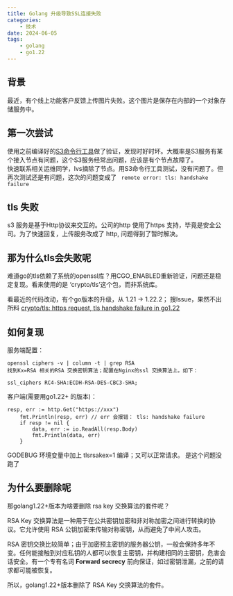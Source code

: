```yaml
---
title: Golang 升级导致SSL连接失败
categories:
    - 技术
date: 2024-06-05
tags:
    - golang
    - go1.22
---
```


## 背景

最近，有个线上功能客户反馈上传图片失败。这个图片是保存在内部的一个对象存储服务中。

## 第一次尝试

使用之前编译好的[S3命令行工具](https://github.com/lpflpf/s3-command-line)做了验证，发现时好时坏。大概率是S3服务有某个接入节点有问题，这个S3服务经常出问题，应该是有个节点故障了。  
快速联系相关运维同学，lvs摘除了节点。用S3命令行工具测试，没有问题了。但再次测试还是有问题，这次的问题变成了 ` remote error: tls: handshake failure`

## tls 失败

s3 服务是基于Http协议来交互的。公司的http 使用了https 支持，毕竟是安全公司。为了快速回复，上传服务改成了 http, 问题得到了暂时解决。

## 那为什么tls会失败呢

难道go的tls依赖了系统的openssl库？用CGO_ENABLED重新验证，问题还是稳定复现。看来使用的是 ‘crypto/tls’这个包，而非系统库。

看最近的代码改动，有个go版本的升级，从 1.21 -> 1.22.2； 搜Issue，果然不出所料 [crypto/tls: https request, tls handshake failure in go1.22]( https://github.com/golang/go/issues/66512)

## 如何复现

服务端配置：
```
openssl ciphers -v | column -t | grep RSA
找到Kx=RSA 相关的RSA 交换密钥算法；配置在Nginx的ssl 交换算法上。如下：
 
ssl_ciphers RC4-SHA:ECDH-RSA-DES-CBC3-SHA;
```

客户端(需要用go1.22+ 的版本)：

```
resp, err := http.Get("https://xxx")
    fmt.Println(resp, err) // err 会报错： tls: handshake failure
    if resp != nil {
        data, err := io.ReadAll(resp.Body)
        fmt.Println(data, err)
    }
```

GODEBUG 环境变量中加上 tlsrsakex=1 编译；又可以正常请求。 是这个问题没跑了

## 为什么要删除呢

那golang1.22+版本为啥要删除 rsa key 交换算法的套件呢？

RSA Key 交换算法是一种用于在公共密钥加密和非对称加密之间进行转换的协议。它允许使用 RSA 公钥加密来传输对称密钥，从而避免了中间人攻击。

RSA 密钥交换比较简单；由于加密预主密钥的服务器公钥，一般会保持多年不变。任何能接触到对应私钥的人都可以恢复主密钥，并构建相同的主密钥，危害会话安全。有一个专有名词 **Forward secrecy** 前向保证，如过密钥泄漏，之前的请求都可能被恢复。

所以，golang1.22+版本删除了 RSA Key 交换算法的套件。
